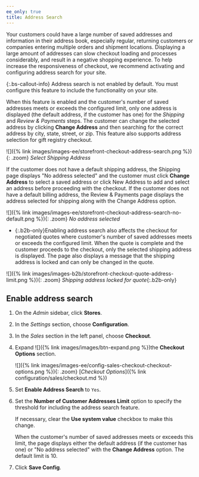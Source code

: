 ```yaml
---
ee_only: true
title: Address Search
---
```


Your customers could have a large number of saved addresses and information in their address book, especially regular, returning customers or companies entering multiple orders and shipment locations. Displaying a large amount of addresses can slow checkout loading and processes considerably, and result in a negative shopping experience. To help increase the responsiveness of checkout, we recommend activating and configuring address search for your site.

{:.bs-callout-info}
Address search is not enabled by default. You must configure this feature to include the functionality on your site.

When this feature is enabled and the customer's number of saved addresses meets or exceeds the configured limit, only one address is displayed (the default address, if the customer has one) for the _Shipping_ and _Review & Payments_ steps. The customer can change the selected address by clicking **Change Address** and then searching for the correct address by city, state, street, or zip. This feature also supports address selection for gift registry checkout.

![]({% link images/images-ee/storefront-checkout-address-search.png %}){: .zoom}
_Select Shipping Address_

If the customer does not have a default shipping address, the Shipping page displays "No address selected" and the customer must click **Change Address** to select a saved address or click <span class="btn">New Address</span> to add and select an address before proceeding with the checkout. If the customer does not have a default billing address, the Review & Payments page displays the address selected for shipping along with the Change Address option.

![]({% link images/images-ee/storefront-checkout-address-search-no-default.png %}){: .zoom}
_No address selected_

- {:.b2b-only}Enabling address search also affects the checkout for negotiated quotes where customer's number of saved addresses meets or exceeds the configured limit. When the quote is complete and the customer proceeds to the checkout, only the selected shipping address is displayed. The page also displays a message that the shipping address is locked and can only be changed in the quote.

![]({% link images/images-b2b/storefront-checkout-quote-address-limit.png %}){: .zoom}
_Shipping address locked for quote_{:.b2b-only}

## Enable address search

1. On the _Admin_ sidebar, click **Stores**.

1. In the _Settings_ section, choose **Configuration**.

1. In the _Sales_ section in the left panel, choose **Checkout**.

1. Expand ![]({% link images/images/btn-expand.png %})the **Checkout Options** section.

    ![]({% link images/images-ee/config-sales-checkout-checkout-options.png %}){: .zoom}
    [_Checkout Options_]({% link configuration/sales/checkout.md %})

1. Set **Enable Address Search** to `Yes`.

1. Set the **Number of Customer Addresses Limit** option to specify the threshold for including the address search feature.

   If necessary, clear the **Use system value** checkbox to make this change.

   When the customer's number of saved addresses meets or exceeds this limit, the page displays either the default address (if the customer has one) or "No address selected" with the **Change Address** option. The default limit is 10.

1. Click **Save Config**.
